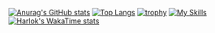 [![Anurag's GitHub stats](https://github-readme-stats.vercel.app/api?username=MinoruSekine&show_icons=true)](https://github.com/anuraghazra/github-readme-stats)
[![Top Langs](https://github-readme-stats.vercel.app/api/top-langs/?username=MinoruSekine&layout=compact&langs_count=8)](https://github.com/anuraghazra/github-readme-stats)
[![trophy](https://github-profile-trophy.vercel.app/?username=MinoruSekine&column=9)](https://github.com/ryo-ma/github-profile-trophy)
[![My Skills](https://skillicons.dev/icons?i=bash,bsd,cpp,docker,emacs,githubactions,js,linux,md,powershell,py,regex,ts,windows)](https://skillicons.dev)
[![Harlok's WakaTime stats](https://github-readme-stats.vercel.app/api/wakatime?username=MinoruSekine)](https://github.com/anuraghazra/github-readme-stats)
